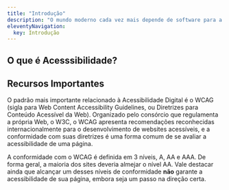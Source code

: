 ```yaml
---
title: "Introdução"
description: "O mundo moderno cada vez mais depende de software para a realização de inúmeras atividades do cotidiano. A tecnologia, se desenvolvida corretamente, tem potencial para facilitar a vida de um número enorme de pessoas, das mais diversas origens e capacidades. Nesse contexto, a acessibilidade é um critério que tem se tornado cada vez mais relevante. No entanto, grande parte da Web, dos aplicativos de celular e programas de computador modernos ainda apresenta problemas de acessibilidade, que dificultam ou imposibilitam o uso por um grande número de usuários. Este apoio pretende reunir recursos e apresentar exemplos que possam auxiliar desenvolvedores a projetar interfaces mais acessíveis."
eleventyNavigation:
  key: Introdução
---
```


## O que é Acesssibilidade?

## Recursos Importantes

O padrão mais importante relacionado à Acessibilidade Digital é o WCAG (sigla para Web Content Accessibility Guidelines, ou Diretrizes para Conteúdo Acessível da Web). Organizado pelo consórcio que regulamenta a própria Web, o W3C, o WCAG apresenta recomendações reconhecidas internacionalmente para o desenvolvimento de websites acessíveis, e a conformidade com suas diretrizes é uma forma comum de se avaliar a acessibilidade de uma página.

A conformidade com o WCAG é definida em 3 níveis, A, AA e AAA. De forma geral, a maioria dos sites deveria almejar o nível AA. Vale destacar ainda que alcançar um desses níveis de conformidade **não** garante a acessibilidade de sua página, embora seja um passo na direção certa.